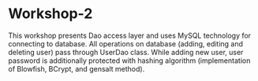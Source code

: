 # Workshop-2
This workshop presents Dao access layer and uses MySQL technology for connecting to database. All operations on database (adding, editing and deleting user) pass through UserDao class. 
While adding new user, user password is additionally protected with hashing algorithm (implementation of Blowfish, BCrypt, and gensalt method).
